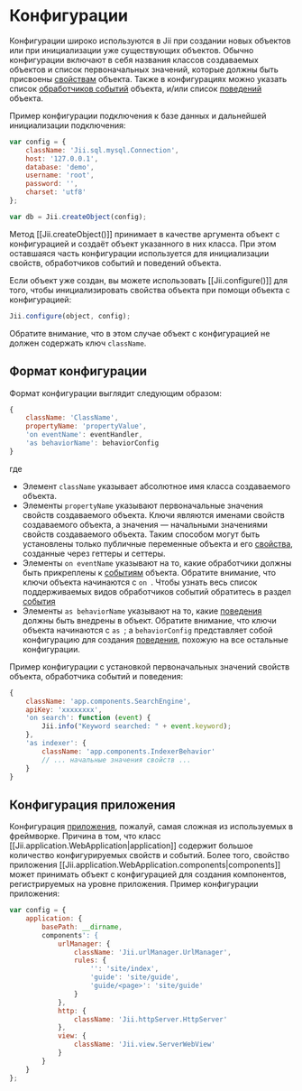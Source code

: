 Конфигурации
============

Конфигурации широко используются в Jii при создании новых объектов или при инициализации уже существующих объектов. 
Обычно конфигурации включают в себя названия классов создаваемых объектов и список первоначальных значений,
которые должны быть присвоены [свойствам](concept-properties) объекта. Также в конфигурациях можно указать список
[обработчиков событий](concept-events) объекта, и/или список [поведений](concept-behaviors) объекта.

Пример конфигурации подключения к базе данных и дальнейшей инициализации подключения: 

```js
var config = {
    className: 'Jii.sql.mysql.Connection',
    host: '127.0.0.1',
    database: 'demo',
    username: 'root',
    password: '',
    charset: 'utf8'
};

var db = Jii.createObject(config);
```

Метод [[Jii.createObject()]] принимает в качестве аргумента объект с конфигурацией и создаёт объект указанного в них класса.
При этом оставшаяся часть конфигурации используется для инициализации свойств, обработчиков событий и поведений объекта.

Если объект уже создан, вы можете использовать [[Jii.configure()]] для того, чтобы инициализировать свойства объекта
при помощи объекта с конфигурацией:

```js
Jii.configure(object, config);
```

Обратите внимание, что в этом случае объект с конфигурацией не должен содержать ключ `className`.

## Формат конфигурации <span id="configuration-format"></span>

Формат конфигурации выглядит следующим образом:

```js
{
    className: 'ClassName',
    propertyName: 'propertyValue',
    'on eventName': eventHandler,
    'as behaviorName': behaviorConfig
}
```

где

* Элемент `className` указывает абсолютное имя класса создаваемого объекта.
* Элементы `propertyName` указывают первоначальные значения свойств создаваемого объекта. Ключи являются именами свойств
  создаваемого объекта, а значения — начальными значениями свойств создаваемого объекта.
  Таким способом могут быть установлены только публичные переменные объекта и его [свойства](concept-properties),
  созданные через геттеры и сеттеры.
* Элементы `on eventName` указывают на то, какие обработчики должны быть прикреплены к [событиям](concept-events) объекта.
  Обратите внимание, что ключи объекта начинаются с `on `. Чтобы узнать весь список поддерживаемых видов
  обработчиков событий обратитесь в раздел [события](concept-events)
* Элементы `as behaviorName` указывают на то, какие [поведения](concept-behaviors) должны быть внедрены в объект.
  Обратите внимание, что ключи объекта начинаются с `as `; а `behaviorConfig` представляет собой конфигурацию для
  создания [поведения](concept-behaviors), похожую на все остальные конфигурации.

Пример конфигурации с установкой первоначальных значений свойств объекта, обработчика событий и поведения:

```js
{
    className: 'app.components.SearchEngine',
    apiKey: 'xxxxxxxx',
    'on search': function (event) {
        Jii.info("Keyword searched: " + event.keyword);
    },
    'as indexer': {
        className: 'app.components.IndexerBehavior'
        // ... начальные значения свойств ...
    }
}
```

## Конфигурация приложения <span id="application-configurations"></span>

Конфигурация [приложения](structure-applications), пожалуй, самая сложная из используемых в фреймворке.
Причина в том, что класс [[Jii.application.WebApplication|application]] содержит большое количество конфигурируемых
свойств и событий. Более того, свойство приложения [[Jii.application.WebApplication.components|components]]
может принимать объект с конфигурацией для создания компонентов, регистрируемых на уровне приложения.
Пример конфигурации приложения:

```js
var config = {
    application: {
        basePath: __dirname,
        components': {
            urlManager: {
                className: 'Jii.urlManager.UrlManager',
                rules: {
                    '': 'site/index',
                    'guide': 'site/guide',
                    'guide/<page>': 'site/guide'
                }
            },
            http: {
                className: 'Jii.httpServer.HttpServer'
            },
            view: {
                className: 'Jii.view.ServerWebView'
            }
        }
    }
};
```
